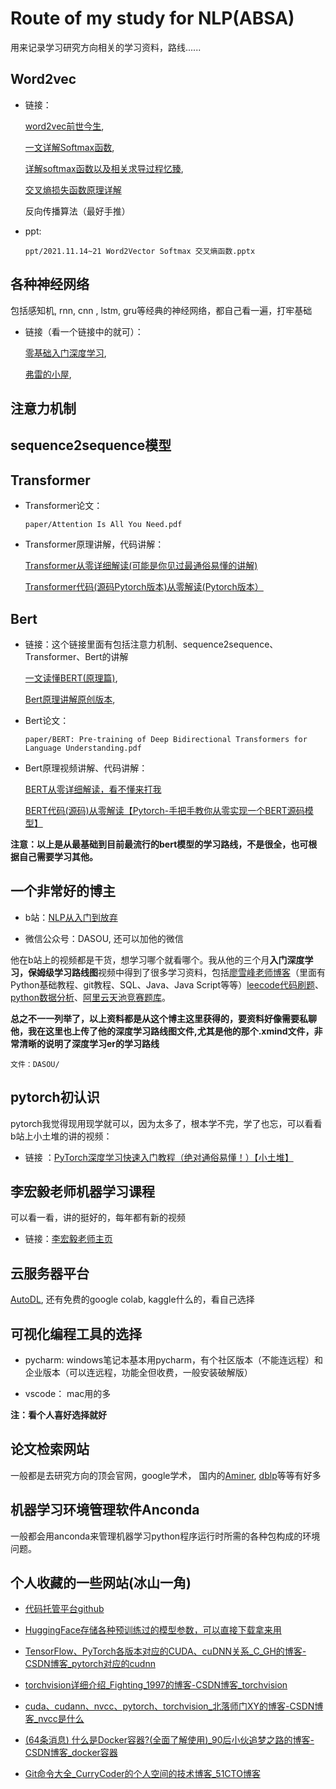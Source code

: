 # Route of my study for NLP(ABSA)
用来记录学习研究方向相关的学习资料，路线......

## Word2vec
- 链接：
  
  [word2vec前世今生](https://www.cnblogs.com/iloveai/p/word2vec.html), 
  
  [一文详解Softmax函数](https://zhuanlan.zhihu.com/p/105722023), 
  
  [详解softmax函数以及相关求导过程忆臻](https://zhuanlan.zhihu.com/p/25723112), 
  
  [交叉熵损失函数原理详解](https://blog.csdn.net/b1055077005/article/details/100152102)

  反向传播算法（最好手推）
  
- ppt: 

  ```ppt/2021.11.14~21 Word2Vector Softmax 交叉熵函数.pptx```

## 各种神经网络
  包括感知机, rnn, cnn , lstm, gru等经典的神经网络，都自己看一遍，打牢基础
  
- 链接（看一个链接中的就可）：
  
  [零基础入门深度学习](https://zybuluo.com/hanbingtao/note/541458),
  
  [弗雷的小屋](https://freyr-wings.github.io/2018/03/24/%E5%BE%AA%E7%8E%AF%E7%A5%9E%E7%BB%8F%E7%BD%91%E7%BB%9CRNN%E5%8F%8A%E5%85%B6%E5%8F%98%E7%A7%8D/),

## 注意力机制
## sequence2sequence模型
## Transformer
- Transformer论文：
  
  ```paper/Attention Is All You Need.pdf```

- Transformer原理讲解，代码讲解：

  [Transformer从零详细解读(可能是你见过最通俗易懂的讲解)](https://www.bilibili.com/video/BV1Di4y1c7Zm/?spm_id_from=333.999.0.0&vd_source=afc0b67a7b6a49641c92c82a78e417a7)

  [Transformer代码(源码Pytorch版本)从零解读(Pytorch版本）](https://www.bilibili.com/video/BV1dR4y1E7aL/?spm_id_from=333.999.0.0&vd_source=afc0b67a7b6a49641c92c82a78e417a7)

## Bert
- 链接：这个链接里面有包括注意力机制、sequence2sequence、Transformer、Bert的讲解
  
  [一文读懂BERT(原理篇)](https://blog.csdn.net/jiaowoshouzi/article/details/89073944/),

  [Bert原理讲解原创版本](https://jalammar.github.io/illustrated-transformer/),

- Bert论文：
  
  ```paper/BERT: Pre-training of Deep Bidirectional Transformers for Language Understanding.pdf```

- Bert原理视频讲解、代码讲解：

  [BERT从零详细解读，看不懂来打我](https://www.bilibili.com/video/BV1Ey4y1874y/?spm_id_from=333.999.0.0&vd_source=afc0b67a7b6a49641c92c82a78e417a7)

  [BERT代码(源码)从零解读【Pytorch-手把手教你从零实现一个BERT源码模型】](https://www.bilibili.com/video/BV1Kb4y187G6/?spm_id_from=333.999.0.0&vd_source=afc0b67a7b6a49641c92c82a78e417a7)

**注意：以上是从最基础到目前最流行的bert模型的学习路线，不是很全，也可根据自己需要学习其他。**

## 一个非常好的博主
- b站：[NLP从入门到放弃](https://space.bilibili.com/414678948/?spm_id_from=333.999.0.0)

- 微信公众号：DASOU, 还可以加他的微信

他在b站上的视频都是干货，想学习哪个就看哪个。我从他的三个月**入门深度学习，保姆级学习路线图**视频中得到了很多学习资料，包括[廖雪峰老师博客](https://www.liaoxuefeng.com/wiki/1016959663602400)（里面有Python基础教程、git教程、SQL、Java、Java Script等等）[leecode代码刷题](https://leetcode.cn/)、[python数据分析](https://github.com/iamseancheney/python_for_data_analysis_2nd_chinese_version)、[阿里云天池竞赛题库](https://tianchi.aliyun.com/specials/promotion/bookcode)。

**总之不一一列举了，以上资料都是从这个博主这里获得的，要资料好像需要私聊他，我在这里也上传了他的深度学习路线图文件,尤其是他的那个.xmind文件，非常清晰的说明了深度学习er的学习路线**

 ```文件：DASOU/```

 ## pytorch初认识
pytorch我觉得现用现学就可以，因为太多了，根本学不完，学了也忘，可以看看b站上小土堆的讲的视频：
- 链接 ：[PyTorch深度学习快速入门教程（绝对通俗易懂！）【小土堆】](https://www.bilibili.com/video/BV1hE411t7RN/?spm_id_from=333.999.0.0&vd_source=afc0b67a7b6a49641c92c82a78e417a7)

 ## 李宏毅老师机器学习课程
  可以看一看，讲的挺好的，每年都有新的视频
- 链接：[李宏毅老师主页](https://speech.ee.ntu.edu.tw/~hylee/ml/2022-spring.php)

## 云服务器平台
[AutoDL](https://www.autodl.com/home), 还有免费的google colab, kaggle什么的，看自己选择

## 可视化编程工具的选择
- pycharm: windows笔记本基本用pycharm，有个社区版本（不能连远程）和企业版本（可以连远程，功能全但收费，一般安装破解版）

- vscode： mac用的多

**注：看个人喜好选择就好**

## 论文检索网站
  一般都是去研究方向的顶会官网，google学术， 国内的[Aminer](https://www.aminer.cn/), [dblp](https://dblp.uni-trier.de/)等等有好多

## 机器学习环境管理软件Anconda
  一般都会用anconda来管理机器学习python程序运行时所需的各种包构成的环境问题。

## 个人收藏的一些网站(冰山一角)

- [代码托管平台github](www.github.com)

- [HuggingFace存储各种预训练过的模型参数，可以直接下载拿来用](https://huggingface.co/)

- [TensorFlow、PyTorch各版本对应的CUDA、cuDNN关系_C_GH的博客-CSDN博客_pytorch对应的cudnn](https://blog.csdn.net/caiguanhong/article/details/112184290)

- [torchvision详细介绍_Fighting_1997的博客-CSDN博客_torchvision](https://blog.csdn.net/frighting_ing/article/details/121863387)

- [cuda、cudann、nvcc、pytorch、torchvision_北落师门XY的博客-CSDN博客_nvcc是什么](https://blog.csdn.net/weixin_41819299/article/details/122122567)

- [(64条消息) 什么是Docker容器?(全面了解使用)_90后小伙追梦之路的博客-CSDN博客_docker容器](https://blog.csdn.net/m0_67322837/article/details/125087010)

- [Git命令大全_CurryCoder的个人空间的技术博客_51CTO博客](https://blog.51cto.com/u_13933750/3229936)

















